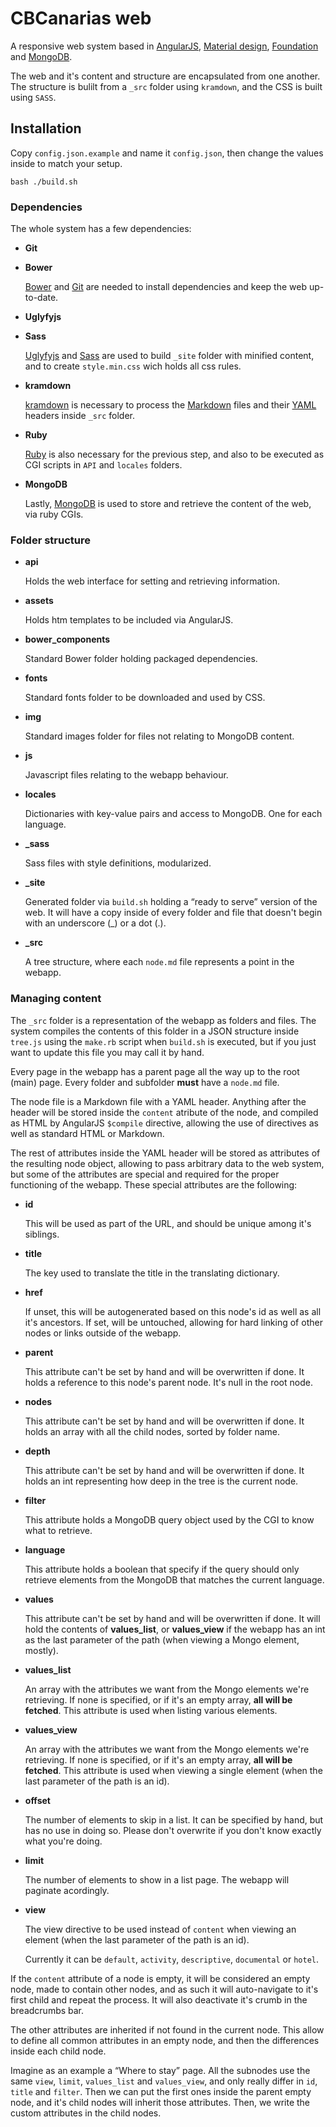 CBCanarias web
=========

A responsive web system based in [AngularJS](https://angularjs.org/), [Material design](https://material.angularjs.org),
[Foundation](https://circlingthesun.github.io/angular-foundation-6/) and [MongoDB](www.mongodb.com).

The web and it's content and structure are encapsulated from one another.
The structure is bulilt from a `_src` folder using `kramdown`, and the CSS is built using `SASS`.

Installation
------------

Copy `config.json.example` and name it `config.json`, then change the values inside to match your setup.

```shell
bash ./build.sh
```

### Dependencies

The whole system has a few dependencies:

- **Git**
- **Bower**

   [Bower](https://bower.io/) and [Git](https://git-scm.com/) are needed to install dependencies and keep the web up-to-date.

- **Uglyfyjs**
- **Sass**

   [Uglyfyjs](https://github.com/mishoo/UglifyJS) and [Sass](http://sass-lang.com/) are used to build `_site` folder 
   with minified content, and to create `style.min.css` wich holds all css rules.

- **kramdown**

   [kramdown](https://kramdown.gettalong.org/) is necessary to process the 
   [Markdown](https://github.com/adam-p/markdown-here/wiki/Markdown-Cheatsheet) files and their 
   [YAML](http://yaml.org/) headers inside `_src` folder.

- **Ruby**

   [Ruby](www.ruby-lang.org) is also necessary for the previous step, and also to be executed as CGI scripts in `API` and 
   `locales` folders.

- **MongoDB**

   Lastly, [MongoDB](www.mongodb.com) is used to store and retrieve the content of the web, via ruby CGIs.

### Folder structure

- **api**

   Holds the web interface for setting and retrieving information.

- **assets**

   Holds htm templates to be included via AngularJS.

- **bower_components**

   Standard Bower folder holding packaged dependencies.

- **fonts**

   Standard fonts folder to be downloaded and used by CSS.

- **img**

   Standard images folder for files not relating to MongoDB content.

- **js**

   Javascript files relating to the webapp behaviour.

- **locales**

   Dictionaries with key-value pairs and access to MongoDB. One for each language.

- **_sass**

   Sass files with style definitions, modularized.

- **_site**

   Generated folder via `build.sh` holding a “ready to serve” version of the web.
   It will have a copy inside of every folder and file that doesn't begin with an
   underscore (_) or a dot (.).

- **_src**

   A tree structure, where each `node.md` file represents a point in the webapp.

### Managing content

The `_src` folder is a representation of the webapp as folders and files. The 
system compiles the contents of this folder in a JSON structure inside `tree.js` 
using the `make.rb` script when `build.sh` is executed, but if you just want to 
update this file you may call it by hand.

Every page in the webapp has a parent page all the way up to the root (main) 
page. Every folder and subfolder **must** have a `node.md` file.

The node file is a Markdown file with a YAML header. Anything after the header 
will be stored inside the `content` atribute of the node, and compiled as HTML 
by AngularJS `$compile` directive, allowing the use of directives as well as 
standard HTML or Markdown.

The rest of attributes inside the YAML header will be stored as attributes of 
the resulting node object, allowing to pass arbitrary data to the web system, 
but some of the attributes are special and required for the proper functioning 
of the webapp. These special attributes are the following:

- **id**

   This will be used as part of the URL, and should be unique among it's 
   siblings.

- **title**

   The key used to translate the title in the translating dictionary.

- **href**

   If unset, this will be autogenerated based on this node's id as well as all 
   it's ancestors. If set, will be untouched, allowing for hard linking of other 
   nodes or links outside of the webapp.

- **parent**

   This attribute can't be set by hand and will be overwritten if done. It holds 
   a reference to this node's parent node. It's null in the root node.

- **nodes**

   This attribute can't be set by hand and will be overwritten if done. It holds 
   an array with all the child nodes, sorted by folder name.

- **depth**

   This attribute can't be set by hand and will be overwritten if done. It holds 
   an int representing how deep in the tree is the current node.

- **filter**

   This attribute holds a MongoDB query object used by the CGI to know what to 
   retrieve.

- **language**

   This attribute holds a boolean that specify if the query should only retrieve 
   elements from the MongoDB that matches the current language.

- **values**

   This attribute can't be set by hand and will be overwritten if done. It will 
   hold the contents of **values_list**, or **values_view** if the webapp has an 
   int as the last parameter of the path (when viewing a Mongo element, mostly).

- **values_list**

   An array with the attributes we want from the Mongo elements we're 
   retrieving. If none is specified, or if it's an empty array, **all will be 
   fetched**. This attribute is used when listing various elements.

- **values_view**

   An array with the attributes we want from the Mongo elements we're 
   retrieving. If none is specified, or if it's an empty array, **all will be 
   fetched**. This attribute is used when viewing a single element (when the 
   last parameter of the path is an id).

- **offset**

   The number of elements to skip in a list. It can be specified by hand, but 
   has no use in doing so. Please don't overwrite if you don't know exactly what 
   you're doing.

- **limit**

   The number of elements to show in a list page. The webapp will paginate 
   acordingly.

- **view**

   The view directive to be used instead of `content` when viewing an element
   (when the last parameter of the path is an id).  

   Currently it can be `default`, `activity`, `descriptive`, `documental` or
   `hotel`.

If the `content` attribute of a node is empty, it will be considered an empty 
node, made to contain other nodes, and as such it will auto-navigate to it's 
first child and repeat the process. It will also deactivate it's crumb in the 
breadcrumbs bar.

The other attributes are inherited if not found in the current node. This allow 
to define all common attributes in an empty node, and then the differences 
inside each child node.

Imagine as an example a “Where to stay” page. All the subnodes use the same 
`view`, `limit`, `values_list` and `values_view`, and only really differ in 
`id`, `title` and `filter`. Then we can put the first ones inside the parent 
empty node, and it's child nodes will inherit those attributes. Then, we write 
the custom attributes in the child nodes.
